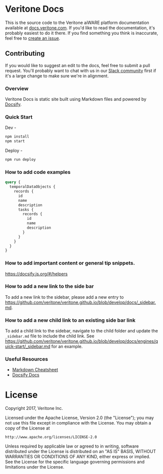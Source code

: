 # Veritone Docs

This is the source code to the Veritone aiWARE platform documentation available at [docs.veritone.com](https://docs.veritone.com).
If you'd like to read the documentation, it's probably easiest to do it there.
If you find something you think is inaccurate, feel free to [create an issue](https://github.com/veritone/docs/issues/new).

## Contributing

If you would like to suggest an edit to the docs, feel free to submit a pull request.
You'll probably want to chat with us in our [Slack community][veri-slack] first if it's a large change 
to make sure we're in alignment.

### Overview

Veritone Docs is static site built using Markdown files and powered by [Docsify][docsify].

### Quick Start

Dev -

```bash
npm install
npm start
```

Deploy -

```bash
npm run deploy
```

### How to add code examples

```graphql
query {
  temporalDataObjects {
    records {
      id
      name
      description
      tasks {
        records {
          id
          name
          description
        }
      }
    }
  }
}
```

### How to add important content or general tip snippets.

https://docsify.js.org/#/helpers

### How to add a new link to the side bar

To add a new link to the sidebar, please add a new entry to
https://github.com/veritone/veritone.github.io/blob/develop/docs/_sidebar.md.

### How to add a new child link to an existing side bar link

To add a child link to the sidebar, navigate to the child folder and update the `_sidebar.md` file to include the child link.
See https://github.com/veritone/veritone.github.io/blob/develop/docs/engines/quick-start/_sidebar.md for an example.

### Useful Resources

- [Markdown Cheatsheet][markdown-cheat]
- [Docsify Docs][docsify]

# License
Copyright 2017, Veritone Inc.

Licensed under the Apache License, Version 2.0 (the "License");
you may not use this file except in compliance with the License.
You may obtain a copy of the License at

    http://www.apache.org/licenses/LICENSE-2.0

Unless required by applicable law or agreed to in writing, software
distributed under the License is distributed on an "AS IS" BASIS,
WITHOUT WARRANTIES OR CONDITIONS OF ANY KIND, either express or implied.
See the License for the specific language governing permissions and
limitations under the License.

[docsify]: https://docsify.js.org/#/?id=docsify
[markdown-cheat]: https://github.com/adam-p/markdown-here/wiki/Markdown-Cheatsheet
[veri-slack]: https://chat.veritone.com
